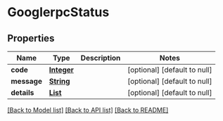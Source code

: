 # GooglerpcStatus
## Properties

Name | Type | Description | Notes
------------ | ------------- | ------------- | -------------
**code** | [**Integer**](integer.md) |  | [optional] [default to null]
**message** | [**String**](string.md) |  | [optional] [default to null]
**details** | [**List**](protobufAny.md) |  | [optional] [default to null]

[[Back to Model list]](../README.md#documentation-for-models) [[Back to API list]](../README.md#documentation-for-api-endpoints) [[Back to README]](../README.md)


